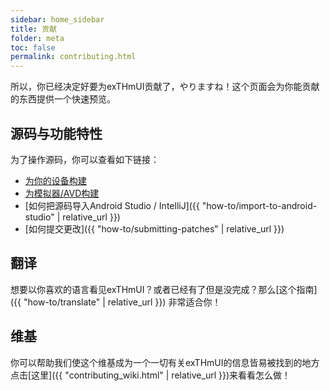 ```yaml
---
sidebar: home_sidebar
title: 贡献
folder: meta
toc: false
permalink: contributing.html
---
```


所以，你已经决定好要为exTHmUI贡献了，やりますね！这个页面会为你能贡献的东西提供一个快速预览。

## 源码与功能特性

为了操作源码，你可以查看如下链接：

- [为你的设备构建](build_guides.html)
- [为模拟器/AVD构建](emulator.html)
- [如何把源码导入Android Studio / IntelliJ]({{ "how-to/import-to-android-studio" | relative_url }})
- [如何提交更改]({{ "how-to/submitting-patches" | relative_url }})

## 翻译

想要以你喜欢的语言看见exTHmUI？或者已经有了但是没完成？那么[这个指南]({{ "how-to/translate" | relative_url }}) 非常适合你！

## 维基

你可以帮助我们使这个维基成为一个一切有关exTHmUI的信息皆易被找到的地方点击[这里]({{ "contributing_wiki.html" | relative_url }})来看看怎么做！
